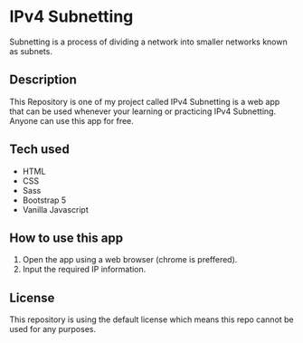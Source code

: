 # IPv4 Subnetting
Subnetting is a process of dividing a network into smaller networks known as subnets.

## Description
This Repository is one of my project called IPv4 Subnetting is a web app that can be used whenever
your learning or practicing IPv4 Subnetting. Anyone can use this app for free.

## Tech used
- HTML
- CSS
- Sass
- Bootstrap 5
- Vanilla Javascript

## How to use this app
1. Open the app using a web browser (chrome is preffered).
2. Input the required IP information.

## License
This repository is using the default license which means this repo cannot be used for any purposes.

